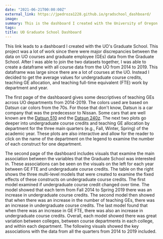 ```yaml
---
date: "2021-06-21T00:00:00Z"
external_link: https://jpedroza1228.github.io/gradschool_dashboard/
image:
summary: This is the dashboard I created with the University of Oregon's (UO) Graduate School at `external_link`.
tags:
title: UO Graduate School Dashboard
---
```


This link leads to a dashboard I created with the UO's Graduate School. This project was a lot of work since there were major discrepancies between the data on UO courses and graduate employee (GEs) data from the Graduate School. After I was able to join the two datasets together, I was able to create a dataframe with all course data from the UO from 2014 to 2019. This dataframe was large since there are a lot of courses at the UO. Instead I decided to get the average values for undergraduate course credits, teaching GE allocation, and teaching full-time equivalent (FTE) work by department and year. 

The first page of the dashbaoard gives some descriptives of teaching GEs across UO departments from 2014-2019. The colors used are based on Datsun car colors from the 70s. For those that don't know, Datsun is a car company that was the predecessor to Nissan. Some cars that are well known are the [Datsun 510](https://www.google.com/search?q=datsun+510&rlz=1C1CHBF_enUS926US926&sxsrf=ALeKk01D_WVsnuPBxtj5wVZYLVYctei-bQ:1624346080198&source=lnms&tbm=isch&sa=X&ved=2ahUKEwiKrOjY2KrxAhUCHTQIHTfVCPMQ_AUoAXoECAQQAw&biw=1920&bih=880) and the [Datsun 240z](https://www.google.com/search?q=datsun+240&tbm=isch&ved=2ahUKEwiHk_nZ2KrxAhWxBDQIHRd8Db4Q2-cCegQIABAA&oq=datsun+240&gs_lcp=CgNpbWcQAzIFCAAQsQMyAggAMgIIADICCAAyBQgAELEDMgIIADICCAAyAggAMgIIADICCAA6BAgjECc6BAgAEEM6BwgAELEDEENQgdgBWPDrAWCE5AJoAHAAeACAAUeIAdwEkgECMTCYAQCgAQGqAQtnd3Mtd2l6LWltZ8ABAQ&sclient=img&ei=4o3RYIeaIrGJ0PEPl_i18As&bih=880&biw=1920&rlz=1C1CHBF_enUS926US926). The next two plots go deeper into undergraduate course credits and teaching GE allocation by department for the three main quarters (e.g., Fall, Winter, Spring) of the academic year. These plots are also interactive and allow for the reader to click on the name of the department on the legend to examine the number of each construct for one department. 

The second page of the dashboard includes visuals that examine the main association between the variables that the Graduate School was interested in. These associations can be seen on the visuals on the left for each year between GE FTE and undergraduate course credits. The table on the right shows the three multi-level models that were created to examine the fixed effects of these constructs on undergraduate course credits. The first model examined if undergraduate course credit changed over time. The model showed that each term from Fall 2014 to Spring 2019 there was an increase in undergraduate course credits. The second model then showed that when there was an increase in the number of teaching GEs, there was an increase in undergraduate course credits. The last model found that when there was an increase in GE FTE, there was also an increase in undergraduate course credits. Overall, each model showed there was great variation between colleges, between course departments in each college, and within each department. The following visuals showed the key associations with the data from all the quarters from 2014 to 2019 included. 
